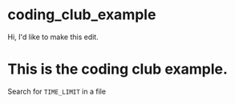 # coding_club_example

Hi, I'd like to make this edit.

This is the coding club example.
======
Search for `TIME_LIMIT` in a file

